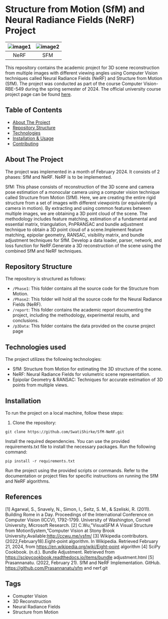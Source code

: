 
# Structure from Motion (SfM) and Neural Radiance Fields (NeRF) Project


| ![image1](./NeRF/test_gif.gif) | ![image2](./sfm_p/Phase1/outputs/Registered_camera_poses_with_nonlinear_PnP2.png) |
|:--:|:---:|
| NeRF | SFM |



This repository contains the academic project for 3D scene reconstruction from multiple images with different viewing angles using Computer Vision techniques called Neural Radiance Fields (NeRF) and Structure from Motion (SfM). The project was conducted as part of the course Computer Vision-RBE-549 during the spring semester of 2024. The official university course project page can be found [here](https://pear.wpi.edu/teaching/rbe549/spring2024.html).


## Table of Contents
- [About The Project](#about-the-project)
- [Repository Structure](#repository-structure)
- [Technologies](#technologies)
- [Installation & Usage](#installation--usage)
- [Contributing](#contributing)


## About The Project
The project was implemented in a month of February 2024. It consists of 2 phases: SfM and NeRF. NeRF is to be implemented. 

SfM:
This phase consists of reconstruction of the 3D scene and camera pose estimation of a monocular camera using a computer vision technique called Structure from Motion (SfM). Here, we are creating the entire rigid structure from a set of images with different viewpoints (or equivalently a camera in motion). By extracting and using common features between multiple images, we are obtaining a 3D point cloud of the scene. The methodology includes feature matching, estimation of a fundamental and essential matrix, triangulation, PnPRANSAC and bundle adjustment technique to obtain a 3D point cloud of a scene.Implement feature matching, epipolar geometry, RANSAC, visibility matrix, and bundle adjustment techniques for SfM. Develop a data loader, parser, network, and loss function for NeRF.Generate a 3D reconstruction of the scene using the combined SfM and NeRF techniques.


## Repository Structure
The repository is structured as follows:

- `/Phase1`: This folder contains all the source code for the Structure from Motion.
- `/Phase2`: This folder will hold all the source code for the Neural Radiance Fields (NeRF).
- `/report`: This folder contains the academic report documenting the project, including the methodology, experimental results, and conclusions.
- `/p3Data`: This folder contains the data provided on the course project page 

## Technologies used
The project utilizes the following technologies:


- SfM: Structure from Motion for estimating the 3D structure of the scene.
- NeRF: Neural Radiance Fields for volumetric scene representation.
- Epipolar Geometry & RANSAC: Techniques for accurate estimation of 3D points from multiple views.


## Installation
To run the project on a local machine, follow these steps:

1. Clone the repository:

```shell
git clone https://github.com/SwatiShirke/SfM-NeRF.git
 ```
 
Install the required dependencies. You can use the provided requirements.txt file to install the necessary packages. Run the following command:


```shell
pip install -r requirements.txt
 ```
 
Run the project using the provided scripts or commands. Refer to the documentation or project files for specific instructions on running the SfM and NeRF algorithms.

## References

[1] Agarwal, S., Snavely, N., Simon, I., Seitz, S. M., & Szeliski, R. (2011).
Building Rome in a Day. Proceedings of the International Conference on
Computer Vision (ICCV), 1792-1799. University of Washington, Cornell
University, Microsoft Research.
[2] C.Wu,”VisualSFM A Visual Structure from MotionSystem,”Computer
Vision at Stony Brook University,Available:http://ccwu.me/vsfm/
[3] Wikipedia contributors.(2022,February18).Eight-point
algorithm. In Wikipedia. Retrieved February 21, 2024, from
https://en.wikipedia.org/wiki/Eight-point algorithm
[4] SciPy Cookbook. (n.d.). Bundle Adjustment. Retrieved from
https://scipycookbook.readthedocs.io/items/bundle adjustment.html
[5] Prasannanatu. (2022, February 21). SfM and NeRF Implementation.
GitHub. https://github.com/Prasannanatu/sfm and nerf.git


## Tags

- Comupter Vision
- 3D Reconstruction
- Neural Radiance Fields
- Structure from Motion
 


